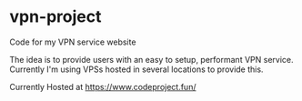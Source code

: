 # vpn-project
Code for my VPN service website

The idea is to provide users with an easy to setup, performant VPN service. Currently I'm using VPSs hosted in several locations to provide this.

Currently Hosted at https://www.codeproject.fun/
